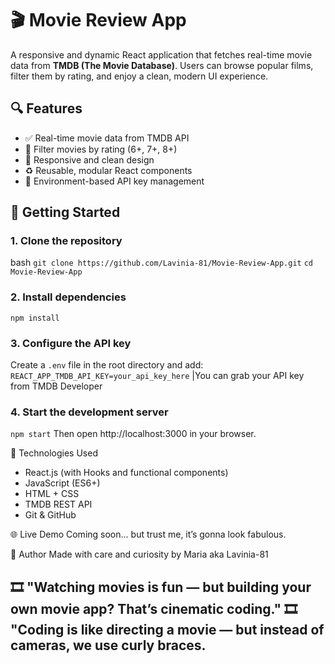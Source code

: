 # 🎬 Movie Review App

A responsive and dynamic React application that fetches real-time movie data from **TMDB (The Movie Database)**. Users can browse popular films, filter them by rating, and enjoy a clean, modern UI experience.

## 🔍 Features

- ✅ Real-time movie data from TMDB API
- 🎯 Filter movies by rating (6+, 7+, 8+)
- 💅 Responsive and clean design
- ♻️ Reusable, modular React components
- 🔐 Environment-based API key management 

## 🚀 Getting Started

### 1. Clone the repository

bash
`git clone https://github.com/Lavinia-81/Movie-Review-App.git`
`cd Movie-Review-App`


### 2. Install dependencies
`npm install`


### 3. Configure the API key
Create a `.env` file in the root directory and add:
`REACT_APP_TMDB_API_KEY=your_api_key_here`
|You can grab your API key from TMDB Developer


### 4. Start the development server
`npm start`
Then open http://localhost:3000 in your browser.


📂 Technologies Used
- React.js (with Hooks and functional components)
- JavaScript (ES6+)
- HTML + CSS
- TMDB REST API
- Git & GitHub

🌐 Live Demo
Coming soon... but trust me, it’s gonna look fabulous.

🙌 Author
Made with care and curiosity by Maria aka Lavinia-81

🎞️ "Watching movies is fun — but building your own movie app? That’s cinematic coding."
🎞️ "Coding is like directing a movie — but instead of cameras, we use curly braces.
---



